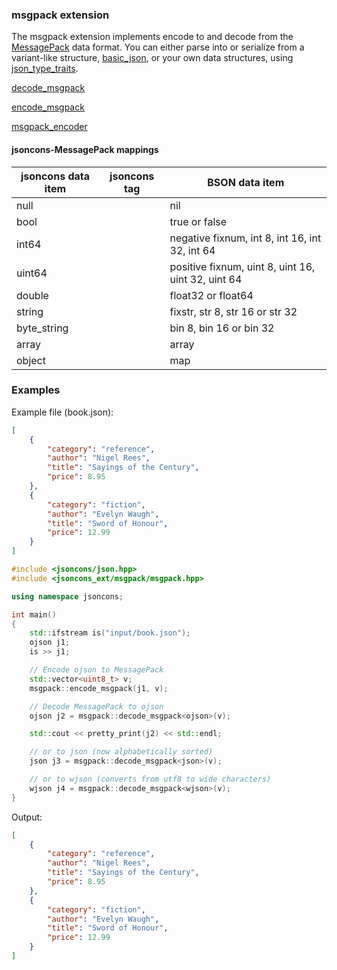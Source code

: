 ### msgpack extension

The msgpack extension implements encode to and decode from the [MessagePack](http://msgpack.org/index.html) data format.
You can either parse into or serialize from a variant-like structure, [basic_json](../basic_json.md), or your own
data structures, using [json_type_traits](../json_type_traits.md).


[decode_msgpack](decode_msgpack.md)

[encode_msgpack](encode_msgpack.md)

[msgpack_encoder](msgpack_encoder.md)

#### jsoncons-MessagePack mappings

jsoncons data item|jsoncons tag|BSON data item
--------------|------------------|---------------
null          |                  | nil
bool          |                  | true or false
int64         |                  | negative fixnum, int 8, int 16, int 32, int 64
uint64        |                  | positive fixnum, uint 8, uint 16, uint 32, uint 64
double        |                  | float32 or float64
string        |                  | fixstr, str 8, str 16 or str 32
byte_string   |                  | bin 8, bin 16 or bin 32
array         |                  | array 
object        |                  | map

### Examples

Example file (book.json):
```json
[
    {
        "category": "reference",
        "author": "Nigel Rees",
        "title": "Sayings of the Century",
        "price": 8.95
    },
    {
        "category": "fiction",
        "author": "Evelyn Waugh",
        "title": "Sword of Honour",
        "price": 12.99
    }
]
```
```c++
#include <jsoncons/json.hpp>
#include <jsoncons_ext/msgpack/msgpack.hpp>

using namespace jsoncons;

int main()
{
    std::ifstream is("input/book.json");
    ojson j1;
    is >> j1;

    // Encode ojson to MessagePack
    std::vector<uint8_t> v;
    msgpack::encode_msgpack(j1, v);

    // Decode MessagePack to ojson 
    ojson j2 = msgpack::decode_msgpack<ojson>(v);

    std::cout << pretty_print(j2) << std::endl;

    // or to json (now alphabetically sorted)
    json j3 = msgpack::decode_msgpack<json>(v);

    // or to wjson (converts from utf8 to wide characters)
    wjson j4 = msgpack::decode_msgpack<wjson>(v);
}
```
Output:
```json
[
    {
        "category": "reference",
        "author": "Nigel Rees",
        "title": "Sayings of the Century",
        "price": 8.95
    },
    {
        "category": "fiction",
        "author": "Evelyn Waugh",
        "title": "Sword of Honour",
        "price": 12.99
    }
]
```



